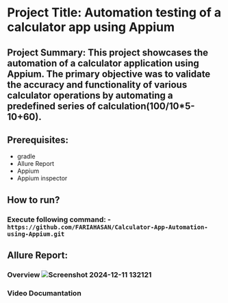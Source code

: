 # Project Title: Automation testing of a calculator app using Appium
## Project Summary: This project showcases the automation of a calculator application using Appium. The primary objective was to validate the accuracy and functionality of various calculator operations by automating a predefined series of calculation(100/10*5-10+60). 
## Prerequisites:
- gradle
- Allure Report
- Appium
- Appium inspector 
## How to run? 
### Execute following command: - ```  https://github.com/FARIAHASAN/Calculator-App-Automation-using-Appium.git ```
## Allure Report: 
### Overview ![Screenshot 2024-12-11 132121](https://github.com/user-attachments/assets/ed5e61e9-5c25-4d53-b592-293948f38915) 
### Video Documantation

